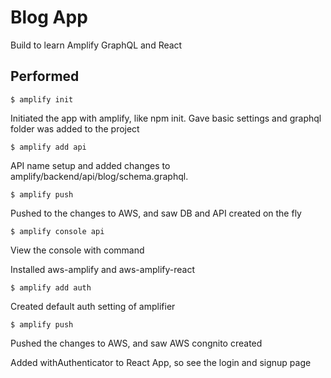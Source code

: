 # Blog App

Build to learn Amplify GraphQL and React

## Performed

    $ amplify init
    
Initiated the app with amplify, like npm init. Gave basic settings and graphql folder was added to the project

    $ amplify add api

API name setup and added changes to amplify/backend/api/blog/schema.graphql.

    $ amplify push
Pushed to the changes to AWS, and saw DB and API created on the fly

    $ amplify console api
View the console with command

Installed aws-amplify and aws-amplify-react

    $ amplify add auth
Created default auth setting of amplifier

    $ amplify push
Pushed the changes to AWS, and saw AWS congnito created

Added withAuthenticator to React App, so see the login and signup page
